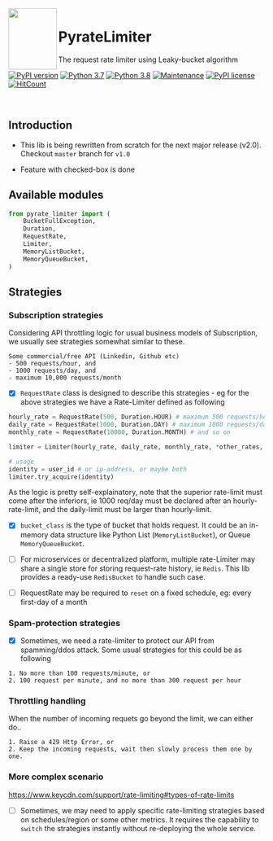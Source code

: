 <img align="left" width="95" height="120" src="https://raw.githubusercontent.com/vutran1710/PyrateLimiter/master/img/log.png">

# PyrateLimiter
The request rate limiter using Leaky-bucket algorithm

[![PyPI version](https://badge.fury.io/py/pyrate-limiter.svg)](https://badge.fury.io/py/pyrate-limiter)
[![Python 3.7](https://img.shields.io/badge/python-3.7-blue.svg)](https://www.python.org/downloads/release/python-370/)
[![Python 3.8](https://img.shields.io/badge/python-3.8-blue.svg)](https://www.python.org/downloads/release/python-380/)
[![Maintenance](https://img.shields.io/badge/Maintained%3F-yes-green.svg)](https://github.com/vutran1710/PyrateLimiter/graphs/commit-activity)
[![PyPI license](https://img.shields.io/pypi/l/ansicolortags.svg)](https://pypi.python.org/pypi/pyrate-limiter/)
[![HitCount](http://hits.dwyl.io/vutran1710/PyrateLimiter.svg)](http://hits.dwyl.io/vutran1710/PyrateLimiter)

<br>

## Introduction
- This lib is being rewritten from scratch for the next major release (v2.0). Checkout `master` branch for `v1.0`

- Feature with checked-box is done


## Available modules
```python
from pyrate_limiter import (
    BucketFullException,
    Duration,
    RequestRate,
    Limiter,
    MemoryListBucket,
    MemoryQueueBucket,
)
```

## Strategies

### Subscription strategies

Considering API throttling logic for usual business models of Subscription, we usually see strategies somewhat similar to these.

``` shell
Some commercial/free API (Linkedin, Github etc)
- 500 requests/hour, and
- 1000 requests/day, and
- maximum 10,000 requests/month
```

- [x] `RequestRate` class is designed to describe this strategies - eg for the above strategies we have a Rate-Limiter defined
as following

``` python
hourly_rate = RequestRate(500, Duration.HOUR) # maximum 500 requests/hour
daily_rate = RequestRate(1000, Duration.DAY) # maximum 1000 requests/day
monthly_rate = RequestRate(10000, Duration.MONTH) # and so on

limiter = Limiter(hourly_rate, daily_rate, monthly_rate, *other_rates, bucket_class=MemoryListBucket) # default is MemoryQueueBucket

# usage
identity = user_id # or ip-address, or maybe both
limiter.try_acquire(identity)
```

As the logic is pretty self-explainatory, note that the superior rate-limit must come after the inferiors, ie
1000 req/day must be declared after an hourly-rate-limit, and the daily-limit must be larger than hourly-limit.

- [x] `bucket_class` is the type of bucket that holds request. It could be an in-memory data structure like Python List (`MemoryListBucket`), or Queue `MemoryQueueBucket`.


- [ ] For microservices or decentralized platform, multiple rate-Limiter may share a single store for storing
      request-rate history, ie `Redis`. This lib provides a ready-use `RedisBucket` to handle such case.

- [ ] RequestRate may be required to `reset` on a fixed schedule, eg: every first-day of a month

### Spam-protection strategies

- [x] Sometimes, we need a rate-limiter to protect our API from spamming/ddos attack. Some usual strategies for this could be as
following

``` shell
1. No more than 100 requests/minute, or
2. 100 request per minute, and no more than 300 request per hour
```

### Throttling handling
When the number of incoming requets go beyond the limit, we can either do..

``` shell
1. Raise a 429 Http Error, or
2. Keep the incoming requests, wait then slowly process them one by one.
```

### More complex scenario
https://www.keycdn.com/support/rate-limiting#types-of-rate-limits

- [ ] Sometimes, we may need to apply specific rate-limiting strategies based on schedules/region or some other metrics. It
requires the capability to `switch` the strategies instantly without re-deploying the whole service.
